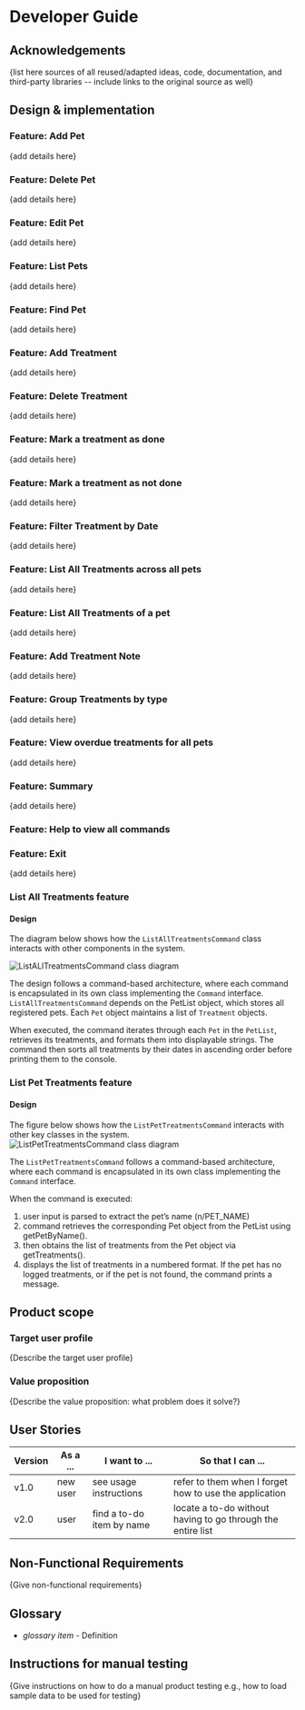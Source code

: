 # Developer Guide

## Acknowledgements

{list here sources of all reused/adapted ideas, code, documentation, and third-party libraries -- include links to the
original source as well}

## Design & implementation

### Feature: Add Pet
{add details here}

### Feature: Delete Pet
{add details here}

### Feature: Edit Pet
{add details here}

### Feature: List Pets
{add details here}

### Feature: Find Pet
{add details here}

### Feature: Add Treatment
{add details here}

### Feature: Delete Treatment
{add details here}

### Feature: Mark a treatment as done
{add details here}

### Feature: Mark a treatment as not done
{add details here}

### Feature: Filter Treatment by Date
{add details here}

### Feature: List All Treatments across all pets
{add details here}

### Feature: List All Treatments of a pet
{add details here}

### Feature: Add Treatment Note
{add details here}

### Feature: Group Treatments by type
{add details here}

### Feature: View overdue treatments for all pets
{add details here}

### Feature: Summary
{add details here}

### Feature: Help to view all commands

### Feature: Exit
{add details here}

### List All Treatments feature

#### Design

The diagram below shows how the `ListAllTreatmentsCommand` class interacts with other components in the system.

![ListALlTreatmentsCommand class diagram](./images/ListAllTreatmentsCommand_Class_Diagram.png)

The design follows a command-based architecture, where each command is encapsulated in its own class
implementing the `Command` interface.\
`ListAllTreatmentsCommand` depends on the PetList object, which stores all registered pets. Each `Pet`
object maintains a list of `Treatment` objects.

When executed, the command iterates through each `Pet` in the `PetList`, retrieves its treatments,
and formats them into displayable strings. The command then sorts all treatments by their dates in
ascending order before printing them to the console.

### List Pet Treatments feature

#### Design

The figure below shows how the `ListPetTreatmentsCommand` interacts with other key classes in the system.
![ListPetTreatmentsCommand class diagram](./images/ListPetTreatmentsCommand_Class_Diagram.png)

The `ListPetTreatmentsCommand` follows a command-based architecture, where each command is encapsulated
in its own class implementing the `Command` interface.

When the command is executed:

1. user input is parsed to extract the pet’s name (n/PET_NAME)
2. command retrieves the corresponding Pet object from the PetList using getPetByName().
3. then obtains the list of treatments from the Pet object via getTreatments().
4. displays the list of treatments in a numbered format. If the pet has no logged treatments, 
   or if the pet is not found, the command prints a message.

## Product scope

### Target user profile

{Describe the target user profile}

### Value proposition

{Describe the value proposition: what problem does it solve?}

## User Stories

| Version | As a ... | I want to ...             | So that I can ...                                           |
|---------|----------|---------------------------|-------------------------------------------------------------|
| v1.0    | new user | see usage instructions    | refer to them when I forget how to use the application      |
| v2.0    | user     | find a to-do item by name | locate a to-do without having to go through the entire list |

## Non-Functional Requirements

{Give non-functional requirements}

## Glossary

* *glossary item* - Definition

## Instructions for manual testing

{Give instructions on how to do a manual product testing e.g., how to load sample data to be used for testing}
